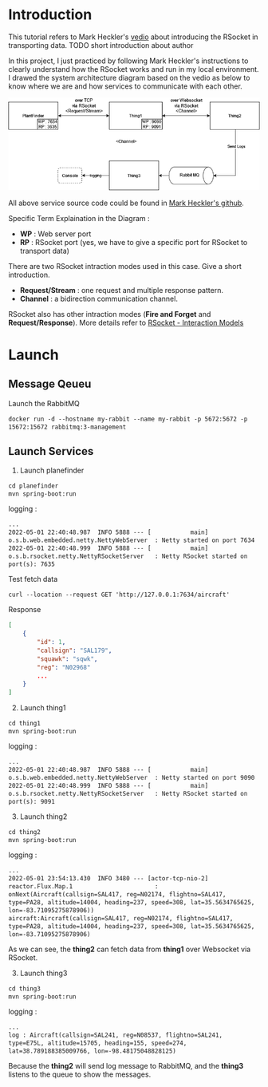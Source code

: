 
# Introduction

This tutorial refers to Mark Heckler's [vedio](https://www.youtube.com/watch?v=WJuMkgxDyEA&list=LL&index=2) about introducing the RSocket in transporting data. TODO short introduction about author

In this project, I just practiced by following Mark Heckler's instructions to clearly understand how the RSocket works and run in my local environment. I drawed the system architecture diagram based on the vedio as below to know where we are and how services to communicate with each other.

![RSocket Demo](./images/rsocket_demo.png)

All above service source code could be found in [Mark Heckler's github](https://github.com/mkheck/warpspeed).

Specific Term Explaination in the Diagram :
- **WP** : Web server port
- **RP** : RSocket port (yes, we have to give a specific port for RSocket to transport data)

There are two RSocket intraction modes used in this case. Give a short introduction.
- **Request/Stream** : one request and multiple response pattern.
- **Channel** : a bidirection communication channel.

RSocket also has other intraction modes (**Fire and Forget** and **Request/Response**). More details refer to [RSocket - Interaction Models](https://rsocket.io/about/motivations#interaction-models)

# Launch

## Message Qeueu
Launch the RabbitMQ
```shell
docker run -d --hostname my-rabbit --name my-rabbit -p 5672:5672 -p 15672:15672 rabbitmq:3-management
```

## Launch Services

1. Launch planefinder
```shell
cd planefinder
mvn spring-boot:run
```

logging :
```shell
...
2022-05-01 22:40:48.987  INFO 5888 --- [           main] o.s.b.web.embedded.netty.NettyWebServer  : Netty started on port 7634
2022-05-01 22:40:48.999  INFO 5888 --- [           main] o.s.b.rsocket.netty.NettyRSocketServer   : Netty RSocket started on port(s): 7635
```
Test fetch data
```shell
curl --location --request GET 'http://127.0.0.1:7634/aircraft'
```
Response
```json
[
    {
        "id": 1,
        "callsign": "SAL179",
        "squawk": "sqwk",
        "reg": "N02968"
        ...
    }
]
```


2. Launch thing1
```shell
cd thing1
mvn spring-boot:run
```

logging :
```shell
...
2022-05-01 22:40:48.987  INFO 5888 --- [           main] o.s.b.web.embedded.netty.NettyWebServer  : Netty started on port 9090
2022-05-01 22:40:48.999  INFO 5888 --- [           main] o.s.b.rsocket.netty.NettyRSocketServer   : Netty RSocket started on port(s): 9091
```

3. Launch thing2
```shell
cd thing2
mvn spring-boot:run
```

logging :
```shell
...
2022-05-01 23:54:13.430  INFO 3480 --- [actor-tcp-nio-2] reactor.Flux.Map.1                       : onNext(Aircraft(callsign=SAL417, reg=N02174, flightno=SAL417, type=PA28, altitude=14004, heading=237, speed=308, lat=35.5634765625, lon=-83.71095275878906))
aircraft:Aircraft(callsign=SAL417, reg=N02174, flightno=SAL417, type=PA28, altitude=14004, heading=237, speed=308, lat=35.5634765625, lon=-83.71095275878906)
```
As we can see, the **thing2** can fetch data from **thing1** over Websocket via RSocket.

3. Launch thing3
```shell
cd thing3
mvn spring-boot:run
```

logging :
```shell
...
log : Aircraft(callsign=SAL241, reg=N08537, flightno=SAL241, type=E75L, altitude=15705, heading=155, speed=274, lat=38.789188385009766, lon=-98.48175048828125)
```
Because the **thing2** will send log message to RabbitMQ, and the **thing3** listens to the queue to show the messages.



